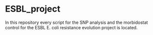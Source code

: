 # ESBL_project
In this repository every script for the SNP analysis and the morbidostat control for the ESBL E. coli resistance evolution project is located.
